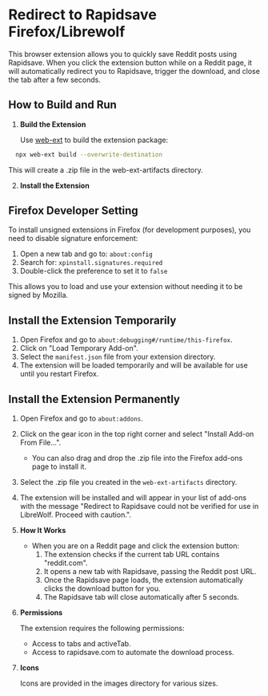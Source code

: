 # Redirect to Rapidsave Firefox/Librewolf

This browser extension allows you to quickly save Reddit posts using Rapidsave. When you click the extension button while on a Reddit page, it will automatically redirect you to Rapidsave, trigger the download, and close the tab after a few seconds.

## How to Build and Run

1. **Build the Extension**

   Use [web-ext](https://github.com/mozilla/web-ext) to build the extension package:

 ```sh
   npx web-ext build --overwrite-destination
   ```

   This will create a .zip file in the web-ext-artifacts directory.

2. **Install the Extension**

## Firefox Developer Setting

To install unsigned extensions in Firefox (for development purposes), you need to disable signature enforcement:

1. Open a new tab and go to: `about:config`
2. Search for: `xpinstall.signatures.required`
3. Double-click the preference to set it to `false`

This allows you to load and use your extension without needing it to be signed by Mozilla.

## Install the Extension Temporarily
1. Open Firefox and go to `about:debugging#/runtime/this-firefox`.
2. Click on "Load Temporary Add-on".
3. Select the `manifest.json` file from your extension directory.
4. The extension will be loaded temporarily and will be available for use until you restart Firefox.


## Install the Extension Permanently
1. Open Firefox and go to `about:addons`.
2. Click on the gear icon in the top right corner and select "Install Add-on From File...".
    - You can also drag and drop the .zip file into the Firefox add-ons page to install it.
3. Select the .zip file you created in the `web-ext-artifacts` directory.
4. The extension will be installed and will appear in your list of add-ons with the message "Redirect to Rapidsave could not be verified for use in LibreWolf. Proceed with caution.".

3. **How It Works**

   - When you are on a Reddit page and click the extension button:
     1. The extension checks if the current tab URL contains "reddit.com".
     2. It opens a new tab with Rapidsave, passing the Reddit post URL.
     3. Once the Rapidsave page loads, the extension automatically clicks the download button for you.
     4. The Rapidsave tab will close automatically after 5 seconds.

4. **Permissions**

   The extension requires the following permissions:

   - Access to tabs and activeTab.
   - Access to rapidsave.com to automate the download process.

5. **Icons**

   Icons are provided in the images directory for various sizes.